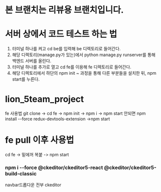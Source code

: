 # 본 브랜치는 리뷰용 브랜치입니다.

# 서버 상에서 코드 테스트 하는 법

1. 터미널 하나를 켜고 cd be를 입력해 be 디렉토리로 들어간다.
2. 해당 디렉토리(manage.py가 있는)에서 python manage.py runserver를 통해 백엔드 서버를 올린다.
2. 터미널 하나를 추가로 열고 cd fe를 이용해 fe 디렉토리로 들어간다.
3. 해당 디렉토리에서 하단의 npm init ~ 과정을 통해 다른 부분들을 설치한 뒤, npm start를 누른다.


# lion_5team_project
fe 사용법
git clone -> cd fe -> npm init -> npm i -> npm start
안되면 
npm install --force redux-devtools-extension ->npm start







# fe pull 이후 사용법 
cd fe ->  밑에꺼 복붙 -> npm start 

### npm i --force @ckeditor/ckeditor5-react @ckeditor/ckeditor5-build-classic


navbar드롭다운 전부 ckeditor 